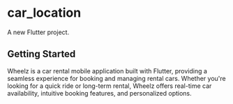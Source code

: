 # car_location

A new Flutter project.

## Getting Started

Wheelz is a car rental mobile application built with Flutter, providing a seamless experience for booking and managing rental cars. Whether you're looking for a quick ride or long-term rental, Wheelz offers real-time car availability, intuitive booking features, and personalized options.
#
 
 
